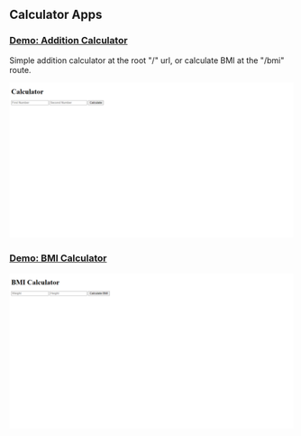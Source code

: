 ## Calculator Apps

### [Demo: Addition Calculator](https://calculator-gdbecker.replit.app/)

Simple addition calculator at the root "/" url, or calculate BMI at the "/bmi" route.

!["Calc"](./Calc.png)

### [Demo: BMI Calculator](https://calculator-gdbecker.replit.app/bmi)

!["BMICalc"](./BMICalc.png)
